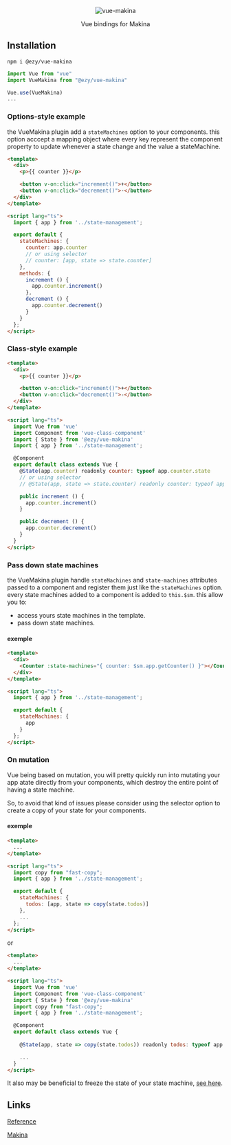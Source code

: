 <p align="center">
  <img src="https://fakeimg.pl/900x300/ffffff/333333/?text=vue-makina&font=museo" alt="vue-makina" />
</p>

<p align="center">Vue bindings for Makina</p>

## Installation

```shell
npm i @ezy/vue-makina
```

```js
import Vue from "vue"
import VueMakina from "@ezy/vue-makina"

Vue.use(VueMakina)
...
```

### Options-style example

the VueMakina plugin add a `stateMachines` option to your components.
this option acccept a mapping object where every key represent the component property to update whenever a state change and the value a stateMachine.

```html
<template>
  <div>
    <p>{{ counter }}</p>

    <button v-on:click="increment()">+</button>
    <button v-on:click="decrement()">-</button>
  </div>
</template>

<script lang="ts">
  import { app } from '../state-management';

  export default {
    stateMachines: {
      counter: app.counter
      // or using selector
      // counter: [app, state => state.counter]
    },
    methods: {
      increment () {
        app.counter.increment()
      },
      decrement () {
        app.counter.decrement()
      }
    }
  };
</script>
```

### Class-style example

```html
<template>
  <div>
    <p>{{ counter }}</p>

    <button v-on:click="increment()">+</button>
    <button v-on:click="decrement()">-</button>
  </div>
</template>

<script lang="ts">
  import Vue from 'vue'
  import Component from 'vue-class-component'
  import { State } from '@ezy/vue-makina'
  import { app } from '../state-management';

  @Component
  export default class extends Vue {
    @State(app.counter) readonly counter: typeof app.counter.state
    // or using selector
    // @State(app, state => state.counter) readonly counter: typeof app.state.counter

    public increment () {
      app.counter.increment()
    }

    public decrement () {
      app.counter.decrement()
    }
  }
</script>
```

### Pass down state machines

the VueMakina plugin handle `stateMachines` and `state-machines` attributes passed to a component and register them just like the `stateMachines` option.
every state machines added to a component is added to `this.$sm`.
this allow you to:
  - access yours state machines in the template.
  - pass down state machines.

#### exemple

```html
<template>
  <div>
    <Counter :state-machines="{ counter: $sm.app.getCounter() }"></Counter>
  </div>
</template>

<script lang="ts">
  import { app } from '../state-management';

  export default {
    stateMachines: {
      app
    }
  };
</script>
```

### On mutation

Vue being based on mutation,
you will pretty quickly run into mutating your app atate directly from your components, which destroy the entire point of having a state machine.

So, to avoid that kind of issues please consider using the selector option to create a copy of your state for your components.

#### exemple

```html
<template>
  ...
</template>

<script lang="ts">
  import copy from "fast-copy";
  import { app } from '../state-management';

  export default {
    stateMachines: {
      todos: [app, state => copy(state.todos)]
    },
    ...
  };
</script>
```

or

```html
<template>
  ...
</template>

<script lang="ts">
  import Vue from 'vue'
  import Component from 'vue-class-component'
  import { State } from '@ezy/vue-makina'
  import copy from "fast-copy";
  import { app } from '../state-management';

  @Component
  export default class extends Vue {
    
    @State(app, state => copy(state.todos)) readonly todos: typeof app.state.todos

    ...
  }
</script>
```

It also may be beneficial to freeze the state of your state machine, [see here](https://www.npmjs.com/package/@ezy/makina#immutable-state-guarantee).

## Links

[Reference](https://ezylean.github.io/vue-makina)

[Makina](https://www.npmjs.com/package/@ezy/makina)
